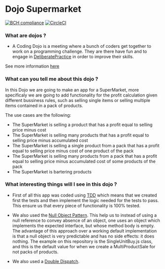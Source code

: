 # Dojo Supermarket

[![BCH compliance](https://bettercodehub.com/edge/badge/dhmachado/dojo_supermarket?branch=master)](https://bettercodehub.com/)
[![CircleCI](https://circleci.com/gh/dhmachado/dojo_supermarket/tree/master.svg?style=svg)](https://circleci.com/gh/dhmachado/dojo_supermarket/tree/master)

### What are dojos ?
- A Coding Dojo is a meeting where a bunch of coders get together to work on a programming challenge. They are there have fun and to engage in [DeliberatePractice](https://codingdojo.org/DeliberatePractice/) in order to improve their skills.

See more information [here](https://codingdojo.org/WhatIsCodingDojo/)

### What can you tell me about this dojo ?
In this Dojo we are going to make an app for a SuperMarket, more specificaly we are going to add functionality 
for the profit calculation given different bussiness rules, such as selling single items or selling multiple 
items contained in a pack of products.

The use cases are the following:
- The SuperMarket is selling a product that has a profit equal to selling price minus cost
- The SuperMarket is selling many products that has a profit equal to selling price minus accumulated cost
- The SuperMarket is selling a single product from a pack that has a profit equal to selling price minus cost of one product of the pack
- The SuperMarket is selling many products from a pack that has a profit equal to selling price minus accumulated cost of some products of the pack
- The SuperMarket is bartering products

### What interesting things will I see in this dojo ?
- First of all this app was coded using [TDD](https://en.wikipedia.org/wiki/Test-driven_development) which means that we created first the tests and then implement the logic needed for the tests to pass. This ensure us that every piece of functionality is 100% tested.

- We also used the [Null Object Pattern](https://en.wikipedia.org/wiki/Null_object_pattern). 
This help us to instead of using a null reference to convey absence of an object, one uses an object which implements the expected interface, but whose method body is empty. The advantage of this approach over a working default implementation is that a null object is very predictable and has no side effects: it does nothing. 
The example on this repository is the SingleUnitBuy.js class, and this is the default value for when we create a MultiProductSale for not packs of products.

- We also used a [Double Dispatch](https://en.wikipedia.org/wiki/Double_dispatch).


